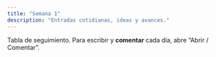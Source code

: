 ```yaml
---
title: "Semana 1"
description: "Entradas cotidianas, ideas y avances."
---
```


Tabla de seguimiento. Para escribir y **comentar** cada día, abre “Abrir / Comentar”.
